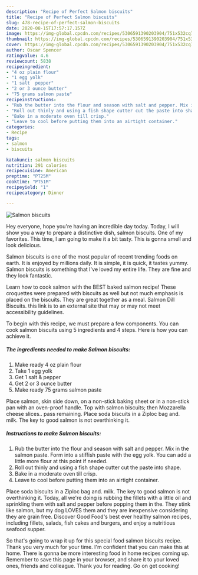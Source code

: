 ```yaml
---
description: "Recipe of Perfect Salmon biscuits"
title: "Recipe of Perfect Salmon biscuits"
slug: 478-recipe-of-perfect-salmon-biscuits
date: 2020-08-15T17:57:17.157Z
image: https://img-global.cpcdn.com/recipes/5306591390203904/751x532cq70/salmon-biscuits-recipe-main-photo.jpg
thumbnail: https://img-global.cpcdn.com/recipes/5306591390203904/751x532cq70/salmon-biscuits-recipe-main-photo.jpg
cover: https://img-global.cpcdn.com/recipes/5306591390203904/751x532cq70/salmon-biscuits-recipe-main-photo.jpg
author: Oscar Spencer
ratingvalue: 4.6
reviewcount: 5838
recipeingredient:
- "4 oz plain flour"
- "1 egg yolk"
- "1 salt  pepper"
- "2 or 3 ounce butter"
- "75 grams salmon paste"
recipeinstructions:
- "Rub the butter into the flour and season with salt and pepper. Mix in the salmon paste. Form into a stiffish paste with the egg yolk. You can add a little more flour at this point if needed."
- "Roll out thinly and using a fish shape cutter cut the paste into shape."
- "Bake in a moderate oven till crisp."
- "Leave to cool before putting them into an airtight container."
categories:
- Recipe
tags:
- salmon
- biscuits

katakunci: salmon biscuits 
nutrition: 291 calories
recipecuisine: American
preptime: "PT25M"
cooktime: "PT51M"
recipeyield: "1"
recipecategory: Dinner

---
```



![Salmon biscuits](https://img-global.cpcdn.com/recipes/5306591390203904/751x532cq70/salmon-biscuits-recipe-main-photo.jpg)

Hey everyone, hope you're having an incredible day today. Today, I will show you a way to prepare a distinctive dish, salmon biscuits. One of my favorites. This time, I am going to make it a bit tasty. This is gonna smell and look delicious.

Salmon biscuits is one of the most popular of recent trending foods on earth. It is enjoyed by millions daily. It is simple, it is quick, it tastes yummy. Salmon biscuits is something that I've loved my entire life. They are fine and they look fantastic.

Learn how to cook salmon with the BEST baked salmon recipe! These croquettes were prepared with biscuits as well but not much emphasis is placed on the biscuits. They are great together as a meal. Salmon Dill Biscuits. this link is to an external site that may or may not meet accessibility guidelines.


To begin with this recipe, we must prepare a few components. You can cook salmon biscuits using 5 ingredients and 4 steps. Here is how you can achieve it.

<!--inarticleads1-->

##### The ingredients needed to make Salmon biscuits:

1. Make ready 4 oz plain flour
1. Take 1 egg yolk
1. Get 1 salt &amp; pepper
1. Get 2 or 3 ounce butter
1. Make ready 75 grams salmon paste


Place salmon, skin side down, on a non-stick baking sheet or in a non-stick pan with an oven-proof handle. Top with salmon biscuits; then Mozzarella cheese slices.. pass remaining. Place soda biscuits in a Ziploc bag and. milk. The key to good salmon is not overthinking it. 

<!--inarticleads2-->

##### Instructions to make Salmon biscuits:

1. Rub the butter into the flour and season with salt and pepper. Mix in the salmon paste. Form into a stiffish paste with the egg yolk. You can add a little more flour at this point if needed.
1. Roll out thinly and using a fish shape cutter cut the paste into shape.
1. Bake in a moderate oven till crisp.
1. Leave to cool before putting them into an airtight container.


Place soda biscuits in a Ziploc bag and. milk. The key to good salmon is not overthinking it. Today, all we&#39;re doing is rubbing the fillets with a little oil and sprinkling them with salt and pepper before popping them in the. They stink like salmon, but my dog LOVES them and they are inexpensive considering they are grain free. Discover Good Food&#39;s best ever healthy salmon recipes, including fillets, salads, fish cakes and burgers, and enjoy a nutritious seafood supper. 

So that's going to wrap it up for this special food salmon biscuits recipe. Thank you very much for your time. I'm confident that you can make this at home. There is gonna be more interesting food in home recipes coming up. Remember to save this page in your browser, and share it to your loved ones, friends and colleague. Thank you for reading. Go on get cooking!
